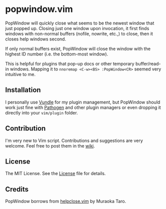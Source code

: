 # popwindow.vim

PopWindow will quickly close what seems to be the newest window that just popped
up. Closing just one window upon invocation, it first finds windows with
non-normal buffers (nofile, nowrite, etc.,) to close, then it closes help
windows second.

If only normal buffers exist, PopWindow will close the window with the highest
ID number (i.e. the bottom-most window).

This is helpful for plugins that pop-up docs or other temporary buffer/read-in
windows.  Mapping it to `nnoremap <C-w><BS> :PopWindow<CR>` seemed very
intuitive to me.

## Installation

I personally use [Vundle](https://github.com/gmarik/vundle) for my plugin
management, but PopWindow should work just fine with
[Pathogen](https://github.com/tpope/vim-pathogen) and other plugin managers or
even dropping it directly into your `vim/plugin` folder.

## Contribution
I'm very new to Vim script. Contributions and suggestions are very welcome.
Feel free to post them in the [wiki][1].

[1]: https://github.com/brianclements/vim-popwindow/wiki

## License
The MIT License. See the [License][2] file for details.

[2]: https://github.com/brianclements/vim-popwindow/blob/master/LICENSE "LICENSE"

## Credits
PopWindow borrows from [helpclose.vim][3] by Muraoka Taro.

[3]: http://www.vim.org/scripts/script.php?script_id=595
